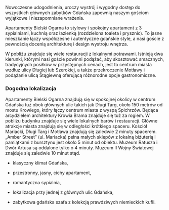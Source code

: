 Nowoczesne udogodnienia, uroczy wystrój i wygodny dostęp do wszystkich głównych zabytków Gdańska zapewnią naszym gościom wyjątkowe i niezapomniane wrażenia.

Apartamenty Bielski Ogarna to stylowy i spokojny apartament z 3 sypialniami, kuchnią oraz łazienką (rozdzielona toaleta i prysznic). To jasne mieszkanie łączy współczesne i autentyczne gdańskie style, a nasi goście z pewnością docenią architekturę i design wystroju wnętrza.

W pobliżu znajduje się wiele restauracji z lokalnymi potrawami. Istnieją dwa kierunki, którymi nasi goście powinni podążać, aby skosztować smacznych, tradycyjnych posiłków w przystępnych cenach, jest to centrum miasta wzdłuż ulicy Długiej lub Szerokiej, a także przekroczenie Motławy i podążanie ulicą Stągiewną oferującą różnorodne opcje gastronomiczne.

### Dogodna lokalizacja

Apartamenty Bielski Ogarna znajdują się w spokojnej okolicy w centrum Gdańska tuż obok głównych ulic takich jak Długi Targ, około 150 metrów od mostu Krowiego, który łączy centrum miasta z wyspą Spichrzów. Będąca arcydziełem architektury Krowia Brama znajduje się tuż za rogiem. W pobliżu budynku znajduje się wiele lokalnych barów i restauracji. Główne atrakcje miasta znajdują się w odległości krótkiego spaceru. Kościół Mariacki, Długi Targ i Motława znajdują się zaledwie 2 minuty spacerem. „Amber Street” (ul. Mariacka) pełna małych sklepów z lokalną biżuterią i pamiątkami z bursztynu jest około 5 minut od obiektu. Muzeum Ratusza i Dwór Artusa są oddalone tylko o 4 minuty. Muzeum II Wojny Światowej znajduje się zaledwie 10 minut stąd.



- klasyczny klimat Gdańska,

- przestronny, jasny, cichy apartament,

- romantyczna sypialnia,

- lokalizacja przy jednej z głównych ulic Gdańska,

- zabytkowa gdańska szafa z kolekcją prawdziwych niemieckich kufli.
